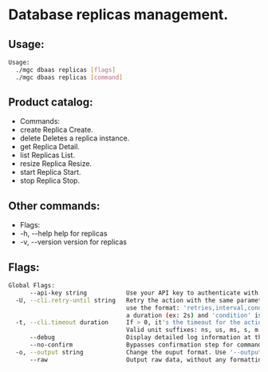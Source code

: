 # Database replicas management.

## Usage:
```bash
Usage:
  ./mgc dbaas replicas [flags]
  ./mgc dbaas replicas [command]
```

## Product catalog:
- Commands:
- create      Replica Create.
- delete      Deletes a replica instance.
- get         Replica Detail.
- list        Replicas List.
- resize      Replica Resize.
- start       Replica Start.
- stop        Replica Stop.

## Other commands:
- Flags:
- -h, --help      help for replicas
- -v, --version   version for replicas

## Flags:
```bash
Global Flags:
      --api-key string           Use your API key to authenticate with the API
  -U, --cli.retry-until string   Retry the action with the same parameters until the given condition is met. The flag parameters
                                 use the format: 'retries,interval,condition', where 'retries' is a positive integer, 'interval' is
                                 a duration (ex: 2s) and 'condition' is a 'engine=value' pair such as "jsonpath=expression"
  -t, --cli.timeout duration     If > 0, it's the timeout for the action execution. It's specified as numbers and unit suffix.
                                 Valid unit suffixes: ns, us, ms, s, m and h. Examples: 300ms, 1m30s
      --debug                    Display detailed log information at the debug level
      --no-confirm               Bypasses confirmation step for commands that ask a confirmation from the user
  -o, --output string            Change the ouput format. Use '--output=help' to know more details. (default "yaml")
      --raw                      Output raw data, without any formatting or coloring
```

